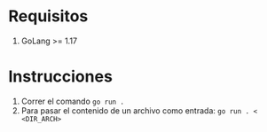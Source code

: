 # Requisitos
1. GoLang >= 1.17

# Instrucciones
1. Correr el comando
`go run .`
2. Para pasar el contenido de un archivo como entrada:
`go run . < <DIR_ARCH>`
